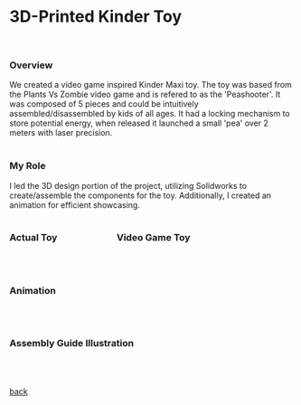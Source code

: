 # 3D-Printed Kinder Toy
<br> 

### Overview 
We created a video game inspired Kinder Maxi toy. The toy was based from the Plants Vs Zombie video game and is refered to as the 'Peashooter'. It was composed of 5 pieces and could be intuitively assembled/disassembled by kids of all ages. It had a locking mechanism to store potential energy, when released it launched a small 'pea' over 2 meters with laser precision. <br><br>

### My Role
I led the 3D design portion of the project, utilizing Solidworks to create/assemble the components for the toy. Additionally, I created an animation for efficient showcasing. 
<br> <br> 
### Actual Toy &emsp; &emsp; &emsp; &emsp; &emsp; Video Game Toy  
<br> <br> 
### Animation 
<br> <br>
### Assembly Guide Illustration 
<br> <br> <br>
[back](https://githerdone17.github.io/kobes-portfolio/)
